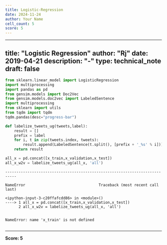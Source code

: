 ```yaml
---
title: Logistic-Regression
date: 2024-11-24
author: Your Name
cell_count: 5
score: 5
---
```


---
title: "Logistic Regression"
author: "Rj"
date: 2019-04-21
description: "-"
type: technical_note
draft: false
---

```python
from sklearn.linear_model import LogisticRegression
import multiprocessing
import pandas as pd
from gensim.models import Doc2Vec
from gensim.models.doc2vec import LabeledSentence
import multiprocessing
from sklearn import utils
from tqdm import tqdm
tqdm.pandas(desc="progress-bar")
```


```python
def labelize_tweets_ug(tweets,label):
    result = []
    prefix = label
    for i, t in zip(tweets.index, tweets):
        result.append(LabeledSentence(t.split(), [prefix + '_%s' % i]))
    return result
```


```python
all_x = pd.concat([x_train,x_validation,x_test])
all_x_w2v = labelize_tweets_ug(all_x, 'all')
```


    ---------------------------------------------------------------------------

    NameError                                 Traceback (most recent call last)

    <ipython-input-3-c20ffafcdd86> in <module>()
    ----> 1 all_x = pd.concat([x_train,x_validation,x_test])
          2 all_x_w2v = labelize_tweets_ug(all_x, 'all')


    NameError: name 'x_train' is not defined



```python

```


---
**Score: 5**